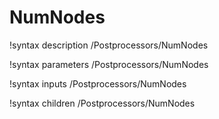 <!-- MOOSE Documentation Stub: Remove this when content is added. -->

# NumNodes
!syntax description /Postprocessors/NumNodes

!syntax parameters /Postprocessors/NumNodes

!syntax inputs /Postprocessors/NumNodes

!syntax children /Postprocessors/NumNodes
